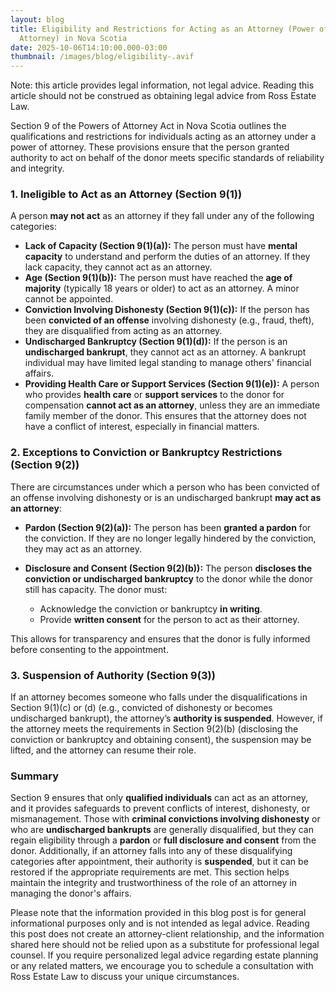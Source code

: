 ```yaml
---
layout: blog
title: Eligibility and Restrictions for Acting as an Attorney (Power of
  Attorney) in Nova Scotia
date: 2025-10-06T14:10:00.000-03:00
thumbnail: /images/blog/eligibility-.avif
---
```

Note: this article provides legal information, not legal advice. Reading this article should not be construed as obtaining legal advice from Ross Estate Law.


Section 9 of the Powers of Attorney Act in Nova Scotia outlines the qualifications and restrictions for individuals acting as an attorney under a power of attorney. These provisions ensure that the person granted authority to act on behalf of the donor meets specific standards of reliability and integrity.

### **1. Ineligible to Act as an Attorney (Section 9(1))**

A person **may not act** as an attorney if they fall under any of the following categories:

* **Lack of Capacity (Section 9(1)(a)):** The person must have **mental capacity** to understand and perform the duties of an attorney. If they lack capacity, they cannot act as an attorney.
* **Age (Section 9(1)(b)):** The person must have reached the **age of majority** (typically 18 years or older) to act as an attorney. A minor cannot be appointed.
* **Conviction Involving Dishonesty (Section 9(1)(c)):** If the person has been **convicted of an offense** involving dishonesty (e.g., fraud, theft), they are disqualified from acting as an attorney.
* **Undischarged Bankruptcy (Section 9(1)(d)):** If the person is an **undischarged bankrupt**, they cannot act as an attorney. A bankrupt individual may have limited legal standing to manage others' financial affairs.
* **Providing Health Care or Support Services (Section 9(1)(e)):** A person who provides **health care** or **support services** to the donor for compensation **cannot act as an attorney**, unless they are an immediate family member of the donor. This ensures that the attorney does not have a conflict of interest, especially in financial matters.

### **2. Exceptions to Conviction or Bankruptcy Restrictions (Section 9(2))**

There are circumstances under which a person who has been convicted of an offense involving dishonesty or is an undischarged bankrupt **may act as an attorney**:

* **Pardon (Section 9(2)(a)):** The person has been **granted a pardon** for the conviction. If they are no longer legally hindered by the conviction, they may act as an attorney.
* **Disclosure and Consent (Section 9(2)(b)):** The person **discloses the conviction or undischarged bankruptcy** to the donor while the donor still has capacity. The donor must:

  * Acknowledge the conviction or bankruptcy **in writing**.
  * Provide **written consent** for the person to act as their attorney.

This allows for transparency and ensures that the donor is fully informed before consenting to the appointment.

### **3. Suspension of Authority (Section 9(3))**

If an attorney becomes someone who falls under the disqualifications in Section 9(1)(c) or (d) (e.g., convicted of dishonesty or becomes undischarged bankrupt), the attorney’s **authority is suspended**. However, if the attorney meets the requirements in Section 9(2)(b) (disclosing the conviction or bankruptcy and obtaining consent), the suspension may be lifted, and the attorney can resume their role.

### **Summary**

Section 9 ensures that only **qualified individuals** can act as an attorney, and it provides safeguards to prevent conflicts of interest, dishonesty, or mismanagement. Those with **criminal convictions involving dishonesty** or who are **undischarged bankrupts** are generally disqualified, but they can regain eligibility through a **pardon** or **full disclosure and consent** from the donor. Additionally, if an attorney falls into any of these disqualifying categories after appointment, their authority is **suspended**, but it can be restored if the appropriate requirements are met. This section helps maintain the integrity and trustworthiness of the role of an attorney in managing the donor's affairs.

Please note that the information provided in this blog post is for general informational purposes only and is not intended as legal advice. Reading this post does not create an attorney-client relationship, and the information shared here should not be relied upon as a substitute for professional legal counsel. If you require personalized legal advice regarding estate planning or any related matters, we encourage you to schedule a consultation with Ross Estate Law to discuss your unique circumstances.
